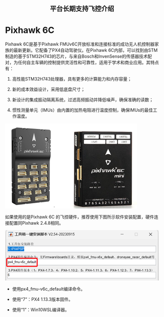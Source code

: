 ## <center> 平台长期支持飞控介绍 <center>
# Pixhawk 6C

Pixhawk 6C是基于Pixhawk FMUv6C开放标准和连接标准的成功无人机控制器家族的最新更新。它配备了PX4自动驾驶仪。在Pixhawk 6C内部，可以找到由STM制造的基于STM32H743的芯片，与来自Bosch和InvenSense的传感器技术配对，为任何自主车辆的控制提供灵活性和可靠性，适用于学术和商业应用。其特点有：

1. 高性能STM32H743处理器，具有更多的计算能力和内存容量；

2. 新的成本效益设计，采用低底盘尺寸；

3. 新设计的集成振动隔离系统，过滤高频振动并降低噪声，确保准确的读数；

4. 惯性测量单元（IMUs）由内置的加热电阻进行温度控制，确保IMUs的最佳工作温度。

![WINWORD_ahrMQsIdXz](Image/WINWORD_ahrMQsIdXz.png)

如果使用的是Pixhawk 6C 的飞控硬件，推荐使用下图所示软件安装配置，硬件连接配置同Pixhawk 2.4.8相同。

![image-20231017171211776](Image/image-20231017171211776.png)

* 使用px4_fmu-v6c_default编译命令。

* 使用“7”：PX4 1.13.3版本固件。

* 使用“1”：Win10WSL编译器。
